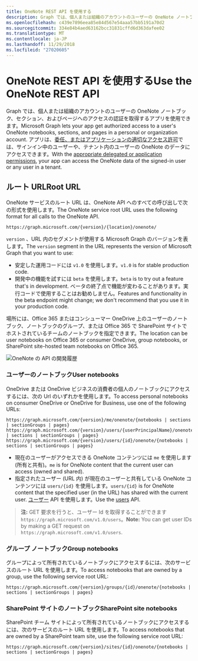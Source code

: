 ```yaml
---
title: OneNote REST API を使用する
description: Graph では、個人または組織のアカウントのユーザーの OneNote ノートブック、セクション、およびページへのアクセスの認証を取得するアプリを使用できます。 適切な委任またはアプリケーションのアクセス許可をアプリがサインインしているユーザーや、テナント内のユーザーの OneNote のデータにアクセスできます。
ms.openlocfilehash: c439e7896eea85e84d567e54aaa57bb5191a70d2
ms.sourcegitcommit: 334e84b4aed63162bcc31831cffd6d363dafee02
ms.translationtype: MT
ms.contentlocale: ja-JP
ms.lasthandoff: 11/29/2018
ms.locfileid: "27020605"
---
```

# <a name="use-the-onenote-rest-api"></a><span data-ttu-id="d2306-104">OneNote REST API を使用する</span><span class="sxs-lookup"><span data-stu-id="d2306-104">Use the OneNote REST API</span></span>

<span data-ttu-id="d2306-105">Graph では、個人または組織のアカウントのユーザーの OneNote ノートブック、セクション、およびページへのアクセスの認証を取得するアプリを使用できます。</span><span class="sxs-lookup"><span data-stu-id="d2306-105">Microsoft Graph lets your app get authorized access to a user's OneNote notebooks, sections, and pages in a personal or organization account.</span></span> <span data-ttu-id="d2306-106">アプリは、[委任、またはアプリケーションの適切なアクセス許可](/graph/permissions-reference#notes-permissions)では、サインイン中のユーザーや、テナント内のユーザーの OneNote のデータにアクセスできます。</span><span class="sxs-lookup"><span data-stu-id="d2306-106">With the [appropriate delegated or application permissions](/graph/permissions-reference#notes-permissions), your app can access the OneNote data of the signed-in user or any user in a tenant.</span></span>

## <a name="root-url"></a><span data-ttu-id="d2306-107">ルート URL</span><span class="sxs-lookup"><span data-stu-id="d2306-107">Root URL</span></span>
<span data-ttu-id="d2306-108">OneNote サービスのルート URL は、OneNote API へのすべての呼び出しで次の形式を使用します。</span><span class="sxs-lookup"><span data-stu-id="d2306-108">The OneNote service root URL uses the following format for all calls to the OneNote API.</span></span>
```
https://graph.microsoft.com/{version}/{location}/onenote/ 
```
<span data-ttu-id="d2306-109">`version` 、URL 内のセグメントが使用する Microsoft Graph のバージョンを表します。</span><span class="sxs-lookup"><span data-stu-id="d2306-109">The `version` segment in the URL represents the version of Microsoft Graph that you want to use:</span></span>

- <span data-ttu-id="d2306-110">安定した運用コードには `v1.0` を使用します。</span><span class="sxs-lookup"><span data-stu-id="d2306-110">`v1.0` is for stable production code.</span></span>
- <span data-ttu-id="d2306-111">開発中の機能を試すには `beta` を使用します。</span><span class="sxs-lookup"><span data-stu-id="d2306-111">`beta` is to try out a feature that's in development.</span></span> <span data-ttu-id="d2306-112">ベータの終了点で機能が変わることがあります。実行コードで使用することはお勧めしません。</span><span class="sxs-lookup"><span data-stu-id="d2306-112">Features and functionality in the beta endpoint might change; we don't recommend that you use it in your production code.</span></span>

<span data-ttu-id="d2306-113">場所には、Office 365 またはコンシューマー OneDrive 上のユーザーのノートブック、ノートブックのグループ、または Office 365 で SharePoint サイトでホストされているチームのノートブックを指定できます。</span><span class="sxs-lookup"><span data-stu-id="d2306-113">The location can be user notebooks on Office 365 or consumer OneDrive, group notebooks, or SharePoint site-hosted team notebooks on Office 365.</span></span> 

![OneNote の API の開発履歴](https://cdn.graph.office.net/prod/GraphDocuments/en-us/concepts/images/onenote-dev-diagram.png)

### <a name="user-notebooks"></a><span data-ttu-id="d2306-115">ユーザーのノートブック</span><span class="sxs-lookup"><span data-stu-id="d2306-115">User notebooks</span></span>
<span data-ttu-id="d2306-116">OneDrive または OneDrive ビジネスの消費者の個人のノートブックにアクセスするには、次の Url のいずれかを使用します。</span><span class="sxs-lookup"><span data-stu-id="d2306-116">To access personal notebooks on consumer OneDrive or OneDrive for Business, use one of the following URLs:</span></span>

```
https://graph.microsoft.com/{version}/me/onenote/{notebooks | sections | sectionGroups | pages} 
https://graph.microsoft.com/{version}/users/{userPrincipalName}/onenote/{notebooks | sections | sectionGroups | pages} 
https://graph.microsoft.com/{version}/users/{id}/onenote/{notebooks | sections | sectionGroups | pages} 
```

- <span data-ttu-id="d2306-117">現在のユーザーがアクセスできる OneNote コンテンツには `me` を使用します (所有と共有)。</span><span class="sxs-lookup"><span data-stu-id="d2306-117">`me` is for OneNote content that the current user can access (owned and shared).</span></span>
- <span data-ttu-id="d2306-118">指定されたユーザー (URL 内) が現在のユーザーと共有している OneNote コンテンツには `users/{id}` を使用します。</span><span class="sxs-lookup"><span data-stu-id="d2306-118">`users/{id}` is for OneNote content that the specified user (in the URL) has shared with the current user.</span></span> <span data-ttu-id="d2306-119">[ユーザー](users.md) API を使用します。</span><span class="sxs-lookup"><span data-stu-id="d2306-119">Use the [users](users.md) API.</span></span>
> <span data-ttu-id="d2306-120">**注:** GET 要求を行うと、ユーザー Id を取得することができます`https://graph.microsoft.com/v1.0/users`。</span><span class="sxs-lookup"><span data-stu-id="d2306-120">**Note:** You can get user IDs by making a GET request on `https://graph.microsoft.com/v1.0/users`.</span></span>

### <a name="group-notebooks"></a><span data-ttu-id="d2306-121">グループ ノートブック</span><span class="sxs-lookup"><span data-stu-id="d2306-121">Group notebooks</span></span>
<span data-ttu-id="d2306-122">グループによって所有されているノートブックにアクセスするには、次のサービスのルート URL を使用します。</span><span class="sxs-lookup"><span data-stu-id="d2306-122">To access notebooks that are owned by a group, use the following service root URL:</span></span>

```
https://graph.microsoft.com/{version}/groups/{id}/onenote/{notebooks | sections | sectionGroups | pages} 
```
### <a name="sharepoint-site-notebooks"></a><span data-ttu-id="d2306-123">SharePoint サイトのノートブック</span><span class="sxs-lookup"><span data-stu-id="d2306-123">SharePoint site notebooks</span></span>

<span data-ttu-id="d2306-124">SharePoint チーム サイトによって所有されているノートブックにアクセスするには、次のサービスのルート URL を使用します。</span><span class="sxs-lookup"><span data-stu-id="d2306-124">To access notebooks that are owned by a SharePoint team site, use the following service root URL:</span></span>

```
https://graph.microsoft.com/{version}/sites/{id}/onenote/{notebooks | sections | sectionGroups | pages} 
```


